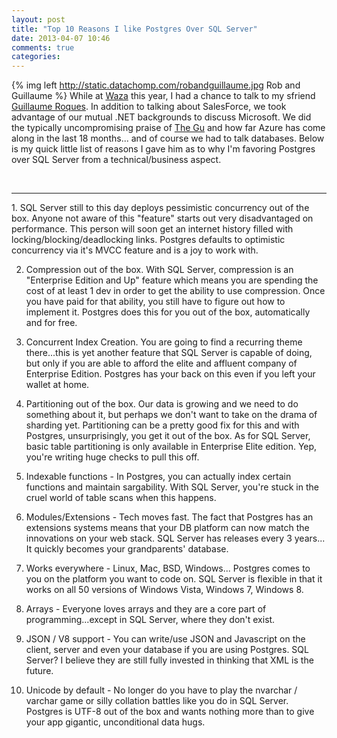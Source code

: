 ```yaml
---
layout: post
title: "Top 10 Reasons I like Postgres Over SQL Server"
date: 2013-04-07 10:46
comments: true
categories: 
---
```

{% img left http://static.datachomp.com/robandguillaume.jpg Rob and Guillaume %}
While at [Waza][1] this year, I had a chance to talk to my sfriend [Guillaume Roques][2]. In addition to talking about SalesForce, we took advantage of our mutual .NET backgrounds to discuss Microsoft. We did the typically uncompromising praise of [The Gu][3] and how far Azure has come along in the last 18 months... and of course we had to talk databases. Below is my quick little list of reasons I gave him as to why I'm favoring Postgres over SQL Server from a technical/business aspect.
  
<br />
  
<hr />
1. SQL Server still to this day deploys pessimistic concurrency out of the box. Anyone not aware of this "feature" starts out very disadvantaged on performance. This person will soon get an internet history filled with locking/blocking/deadlocking links. Postgres defaults to optimistic concurrency via it's MVCC feature and is a joy to work with.

2. Compression out of the box. With SQL Server, compression is an "Enterprise Edition and Up" feature which means you are spending the cost of at least 1 dev in order to get the ability to use compression. Once you have paid for that ability, you still have to figure out how to implement it. Postgres does this for you out of the box, automatically and for free.

3. Concurrent Index Creation. You are going to find a recurring theme there...this is yet another feature that SQL Server is capable of doing, but only if you are able to afford the elite and affluent company of Enterprise Edition. Postgres has your back on this even if you left your wallet at home.

4. Partitioning out of the box. Our data is growing and we need to do something about it, but perhaps we don't want to take on the drama of sharding yet. Partitioning can be a pretty good fix for this and with Postgres, unsurprisingly, you get it out of the box. As for SQL Server, basic table partitioning is only available in Enterprise Elite edition. Yep, you're writing huge checks to pull this off.

5. Indexable functions - In Postgres, you can actually index certain functions and maintain sargability.  With SQL Server, you're stuck in the cruel world of table scans when this happens.

6. Modules/Extensions - Tech moves fast. The fact that Postgres has an extensions systems means that your DB platform can now match the innovations on your web stack. SQL Server has releases every 3 years... It quickly becomes your grandparents' database.

7. Works everywhere - Linux, Mac, BSD, Windows... Postgres comes to you on the platform you want to code on. SQL Server is flexible in that it works on all 50 versions of Windows Vista, Windows 7, Windows 8. 

8. Arrays - Everyone loves arrays and they are a core part of programming...except in SQL Server, where they don't exist.

9. JSON / V8 support - You can write/use JSON and Javascript on the client, server and even your database if you are using Postgres. SQL Server? I believe they are still fully invested in thinking that XML is the future.

10. Unicode by default - No longer do you have to play the nvarchar / varchar game or silly collation battles like you do in SQL Server. Postgres is UTF-8 out of the box and wants nothing more than to give your app gigantic, unconditional data hugs.

[1]: http://waza.heroku.com/2013/
[2]: http://twitter.com/groques/
[3]: http://en.wikipedia.org/wiki/Scott_Guthrie